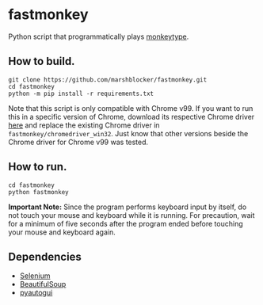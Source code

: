 # fastmonkey
Python script that programmatically plays [monkeytype](monkeytype.com).

## How to build.
```
git clone https://github.com/marshblocker/fastmonkey.git
cd fastmonkey
python -m pip install -r requirements.txt
```
Note that this script is only compatible with Chrome v99. If you want to run this
in a specific version of Chrome, download its respective Chrome driver 
[here](https://chromedriver.storage.googleapis.com/index.html) and replace the existing
Chrome driver in `fastmonkey/chromedriver_win32`. Just know that other versions
beside the Chrome driver for Chrome v99 was tested.

## How to run.
```
cd fastmonkey
python fastmonkey
```
**Important Note:** Since the program performs keyboard input by itself, do not touch 
your mouse and keyboard while it is running. For precaution, wait for a minimum of
five seconds after the program ended before touching your mouse and keyboard again.

## Dependencies
* [Selenium](https://www.selenium.dev/)
* [BeautifulSoup](https://www.crummy.com/software/BeautifulSoup/bs4/doc/)
* [pyautogui](https://github.com/asweigart/pyautogui)